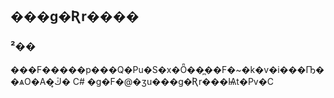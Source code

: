 ## ���g�Ʀr����

### ²��

���F�����p���Q�Ρu�S�x�Ȫ��̪��F�~�k�v�i���Ҧ��ѧO�A�ڭ̥� C# �g�F�@�ӡu���g�Ʀr���Ѩt�Ρv�C

### 